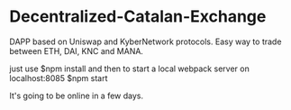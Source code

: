# Decentralized-Catalan-Exchange
DAPP based on Uniswap and KyberNetwork protocols.
Easy way to trade between ETH, DAI, KNC and MANA.

just use $npm install 
and then to start a local webpack server on localhost:8085
$npm start 

It's going to be online in a few days.


